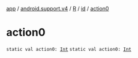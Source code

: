[app](../../../index.md) / [android.support.v4](../../index.md) / [R](../index.md) / [id](index.md) / [action0](./action0.md)

# action0

`static val action0: `[`Int`](https://kotlinlang.org/api/latest/jvm/stdlib/kotlin/-int/index.html)
`static val action0: `[`Int`](https://kotlinlang.org/api/latest/jvm/stdlib/kotlin/-int/index.html)